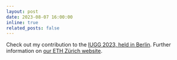 ```yaml
---
layout: post
date: 2023-08-07 16:00:00
inline: true
related_posts: false
---
```


Check out my contribution to the [IUGG 2023, held in Berlin](https://doi.org/10.57757/IUGG23-0346). Further information on [our ETH Zürich website](https://space.igp.ethz.ch/news/2023/07/space-geodesy-at-iugg-2023.html). 
